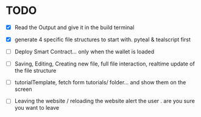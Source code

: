 # TODO

* [X] Read the Output and give it in the build terminal
* [X] generate 4 specific file structures to start with. pyteal & tealscript first
* [ ] Deploy Smart Contract... only when the wallet is loaded
* [ ] Saving, Editing, Creating new file, full file interaction, realtime update of the file structure
* [ ] tutorialTemplate, fetch form tutorials/ folder... and show them on the screen
* [ ] Leaving the website / reloading the website alert the user . are you sure you want to leave

